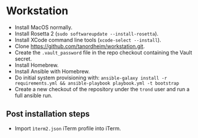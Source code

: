 # Workstation

- Install MacOS normally.
- Install Rosetta 2 (`sudo softwareupdate --install-rosetta`).
- Install XCode command line tools (`xcode-select --install`).
- Clone https://github.com/tanordheim/workstation.git.
- Create the `.vault_password` file in the repo checkout containing the Vault secret.
- Install Homebrew.
- Install Ansible with Homebrew.
- Do initial system provisioning with: `ansible-galaxy install -r requirements.yml && ansible-playbook playbook.yml -t bootstrap`
- Create a new checkout of the repository under the `trond` user and run a full ansible run.

## Post installation steps

- Import `ìterm2.json` iTerm profile into iTerm.
